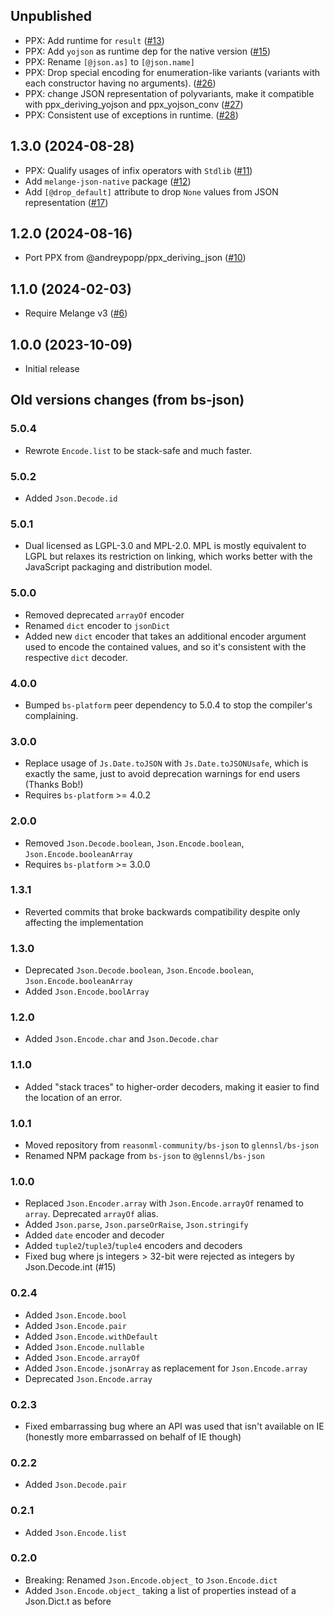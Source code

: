 ## Unpublished

- PPX: Add runtime for `result`
  ([#13](https://github.com/melange-community/melange-json/pull/13))
- PPX: Add `yojson` as runtime dep for the native version
  ([#15](https://github.com/melange-community/melange-json/pull/15))
- PPX: Rename `[@json.as]` to `[@json.name]`
- PPX: Drop special encoding for enumeration-like variants (variants with each
  constructor having no arguments).
  ([#26](https://github.com/melange-community/melange-json/pull/26))
- PPX: change JSON representation of polyvariants, make it compatible with 
  ppx_deriving_yojson and ppx_yojson_conv
  ([#27](https://github.com/melange-community/melange-json/pull/27))
- PPX: Consistent use of exceptions in runtime.
  ([#28](https://github.com/melange-community/melange-json/pull/28))

## 1.3.0 (2024-08-28)

- PPX: Qualify usages of infix operators with `Stdlib`
  ([#11](https://github.com/melange-community/melange-json/pull/11))
- Add `melange-json-native` package
  ([#12](https://github.com/melange-community/melange-json/pull/12))
- Add `[@drop_default]` attribute to drop `None` values from JSON
  representation
  ([#17](https://github.com/melange-community/melange-json/pull/17))

## 1.2.0 (2024-08-16)

- Port PPX from @andreypopp/ppx_deriving_json
  ([#10](https://github.com/melange-community/melange-json/pull/10))

## 1.1.0 (2024-02-03)

- Require Melange v3
  ([#6](https://github.com/melange-community/melange-json/pull/6))

## 1.0.0 (2023-10-09)

- Initial release

## Old versions changes (from bs-json)

### 5.0.4
* Rewrote `Encode.list` to be stack-safe and much faster.

### 5.0.2
* Added `Json.Decode.id`

### 5.0.1
* Dual licensed as LGPL-3.0 and MPL-2.0. MPL is mostly equivalent to LGPL but relaxes its restriction on linking, which works better with the JavaScript packaging and distribution model.

### 5.0.0
* Removed deprecated `arrayOf` encoder
* Renamed `dict` encoder to `jsonDict`
* Added new `dict` encoder that takes an additional encoder argument used to encode the contained values, and so it's consistent with the respective `dict` decoder.

### 4.0.0
* Bumped `bs-platform` peer dependency to 5.0.4 to stop the compiler's complaining.

### 3.0.0
* Replace usage of `Js.Date.toJSON` with `Js.Date.toJSONUsafe`, which is exactly the same, just to avoid deprecation warnings for end users (Thanks Bob!)
* Requires `bs-platform` >= 4.0.2

### 2.0.0
* Removed `Json.Decode.boolean`, `Json.Encode.boolean`, `Json.Encode.booleanArray`
* Requires `bs-platform` >= 3.0.0

### 1.3.1
* Reverted commits that broke backwards compatibility despite only affecting the implementation

### 1.3.0
* Deprecated `Json.Decode.boolean`, `Json.Encode.boolean`, `Json.Encode.booleanArray`
* Added `Json.Encode.boolArray`

### 1.2.0
* Added `Json.Encode.char` and `Json.Decode.char`

### 1.1.0
* Added "stack traces" to higher-order decoders, making it easier to find the location of an error.

### 1.0.1
* Moved repository from `reasonml-community/bs-json` to `glennsl/bs-json`
* Renamed NPM package from `bs-json` to `@glennsl/bs-json`

### 1.0.0
* Replaced `Json.Encoder.array` with `Json.Encode.arrayOf` renamed to `array`. Deprecated `arrayOf` alias.
* Added `Json.parse`, `Json.parseOrRaise`, `Json.stringify`
* Added `date` encoder and decoder
* Added `tuple2`/`tuple3`/`tuple4` encoders and decoders
* Fixed bug where js integers > 32-bit were rejected as integers by Json.Decode.int (#15)

### 0.2.4
* Added `Json.Encode.bool`
* Added `Json.Encode.pair`
* Added `Json.Encode.withDefault`
* Added `Json.Encode.nullable`
* Added `Json.Encode.arrayOf`
* Added `Json.Encode.jsonArray` as replacement for `Json.Encode.array`
* Deprecated `Json.Encode.array`

### 0.2.3
* Fixed embarrassing bug where an API was used that isn't available on IE (honestly more embarrassed on behalf of IE though)

### 0.2.2
* Added `Json.Decode.pair`

### 0.2.1
* Added `Json.Encode.list`

### 0.2.0
* Breaking: Renamed `Json.Encode.object_` to `Json.Encode.dict`
* Added `Json.Encode.object_` taking a list of properties instead of a Json.Dict.t as before
